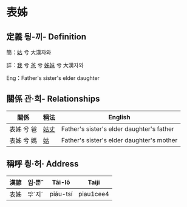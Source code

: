 # 表姊
## 定義 딍-끼- Definition
簡：[姑](member12.md) 兮 大漢자와

詳：[我](member1.md) 兮 [爸](member2.md) 兮 [姊妹](member12.md) 兮 大漢자와

Eng：Father's sister's elder daughter

## 關係 관·희- Relationships

關係 | 稱法 | English
--- | --- | --- 
表姊 兮 爸 | [姑丈](member43.md) | Father's sister's elder daughter's father
表姊 兮 媽 | [姑](member12.md) | Father's sister's elder daughter's mother


## 稱呼 칑·허· Address

漢諺 | 임·뿐ˆ | Tâi-lô | Taiji
--- | --- | --- | --- 
表姊 | ᄇᆤˊ지ˊ | piáu-tsí | piau1cee4 
